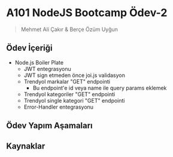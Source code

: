 # A101 NodeJS Bootcamp Ödev-2  
> Mehmet Ali Çakır & Berçe Özüm Uyğun  
## Ödev İçeriği  
- Node.js Boiler Plate  
    + JWT entegrasyonu  
    + JWT sign etmeden önce joi.js validasyon  
    + Trendyol markalar "GET" endpointi  
        + Bu endpoint'e id veya name ile query params eklemek  
    + Trendyol kategoriler "GET" endpointi  
    + Trendyol single kategori "GET" endpointi  
    + Error-Handler entegrasyonu   
## Ödev Yapım Aşamaları  


## Kaynaklar  

